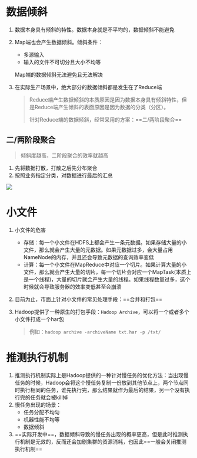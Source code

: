 # 数据倾斜

1. 数据本身具有倾斜的特性。数据本身就是不平均的，数据倾斜不能避免

2. Map端也会产生数据倾斜。倾斜条件：

   - 多源输入
   - 输入的文件不可切分且大小不均等

   Map端的数据倾斜无法避免且无法解决

3. 在实际生产场景中，绝大部分的数据倾斜都是发生在了Reduce端

   > Reduce端产生数据倾斜的本质原因是因为数据本身具有倾斜特性，但是Reduce端产生倾斜的表面原因是因为数据的分类（分区）。
   >
   > 针对Reduce端的数据倾斜，经常采用的方案：==二/两阶段聚合==

## 二/两阶段聚合

> 倾斜度越高，二阶段聚合的效率就越高

1. 先将数据打散，打散之后先分布聚合
2. 按照业务指定分类，对数据进行最后的汇总

![](https://gitee.com/sxhDrk/images/raw/master/imgs/二阶段聚合.png)



# 小文件

1. 小文件的危害

   - 存储：每一个小文件在HDFS上都会产生一条元数据。如果存储大量的小文件，那么就会产生大量的元数据。如果元数据过多，会大量占用NameNode的内存，并且还会导致元数据的查询效率变低
   - 计算：每一个小文件在MapReduce中对应一个切片。如果计算大量的小文件，那么就会产生大量的切片，每一个切片会对应一个MapTask(本质上是一个线程)，大量的切片就会产生大量的线程。如果线程数量过多，这个时候就会导致服务器的效率变低甚至会崩溃

2. 目前为止，市面上针对小文件的常见处理手段：==合并和打包==

3. Hadoop提供了一种原生的打包手段：`Hadoop Archive`，可以将一个或者多个小文件打成一个har包

   > 例如：`hadoop archive -archiveName txt.har -p /txt/`



# 推测执行机制

1. 推测执行机制实际上是Hadoop提供的一种针对慢任务的优化方法：当出现慢任务的时候，Hadoop会将这个慢任务复制一份放到其他节点上，两个节点同时执行相同的任务，谁先执行完，那么结果就作为最后的结果，另一个没有执行完的任务就会被kill掉 
2. 慢任务出现的场景：
   - 任务分配不均匀 
   - 机器性能不均等 
   - 数据倾斜
3. ==实际开发中==，数据倾斜导致的慢任务出现的概率更高，但是此时推测执行机制是无效的，反而还会加剧集群的资源消耗，也因此==一般会关闭推测执行机制==